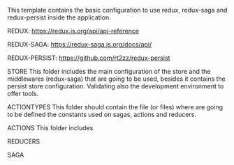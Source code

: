 This template contains the basic configuration to use redux, redux-saga and redux-persist inside the application.

REDUX: https://redux.js.org/api/api-reference

REDUX-SAGA: https://redux-saga.js.org/docs/api/

REDUX-PERSIST: https://github.com/rt2zz/redux-persist

STORE
This folder includes the main configuration of the store and the middlewares (redux-saga) that are going to be used, besides it contains the persist store configuration. Validating also the development environment to offer tools.

ACTIONTYPES
This folder should contain the file (or files) where are going to be defined the constants used on sagas, actions and reducers.

ACTIONS
This folder includes

REDUCERS

SAGA